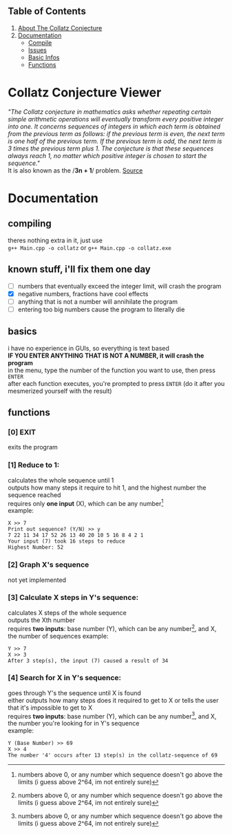 ## Table of Contents
1. [About The Collatz Conjecture](https://github.com/nemBalazs/collatz-conjecture-viewer#)
2. [Documentation](https://github.com/nemBalazs/collatz-conjecture-viewer#documentation)
     - [Compile](https://github.com/nemBalazs/collatz-conjecture-viewer#compiling)
     - [Issues](https://github.com/nemBalazs/collatz-conjecture-viewer#known-stuff-ill-fix-them-one-day)
     - [Basic Infos](https://github.com/nemBalazs/collatz-conjecture-viewer#basics)
     - [Functions](https://github.com/nemBalazs/collatz-conjecture-viewer#functions)

# Collatz Conjecture Viewer
*"The Collatz conjecture in mathematics asks whether repeating certain simple arithmetic operations will eventually transform every positive integer into one.
It concerns sequences of integers in which each term is obtained from the previous term as follows: if the previous term is even, the next term is one half
of the previous term. If the previous term is odd, the next term is 3 times the previous term plus 1. The conjecture is that these sequences always reach 1,
no matter which positive integer is chosen to start the sequence."*  
It is also known as the /**3n + 1**/ problem. [Source](https://en.wikipedia.org/wiki/Collatz_conjecture)  
  
# Documentation
## compiling
theres nothing extra in it, just use  
`g++ Main.cpp -o collatz` or `g++ Main.cpp -o collatz.exe`
## known stuff, i'll fix them one day
- [ ] numbers that eventually exceed the integer limit, will crash the program  
- [x] negative numbers, fractions have cool effects
- [ ] anything that is not a number will annihilate the program 
- [ ] entering too big numbers cause the program to literally die

## basics
i have no experience in GUIs, so everything is text based  
**IF YOU ENTER ANYTHING THAT IS NOT A NUMBER, it will crash the program**  
in the menu, type the number of the function you want to use, then press `ENTER`  
after each function executes, you're prompted to press `ENTER` (do it after you mesmerized yourself with the result)


## functions
### **[0] EXIT**  
exits the program
### **[1] Reduce to 1:**  
calculates the whole sequence until 1  
outputs how many steps it require to hit 1, and the highest number the sequence reached  
requires only **one input** (X), which can be any number[^0]  
example:
```
X >> 7
Print out sequence? (Y/N) >> y
7 22 11 34 17 52 26 13 40 20 10 5 16 8 4 2 1  
Your input (7) took 16 steps to reduce
Highest Number: 52
```
### **[2] Graph X's sequence**
not yet implemented
### **[3] Calculate X steps in Y's sequence:**  
calculates X steps of the whole sequence  
outputs the Xth number  
requires **two inputs**: base number (Y), which can be any number[^0], and X, the number of sequences
example:
```
Y >> 7
X >> 3
After 3 step(s), the input (7) caused a result of 34
```
### **[4] Search for X in Y's sequence:**  
goes through Y's the sequence until X is found   
either outputs how many steps does it required to get to X or tells the user that it's impossible to get to X  
requires **two inputs**: base number (Y), which can be any number[^0], and X, the number you're looking for in Y's sequence  
example:
```
Y (Base Number) >> 69
X >> 4
The number '4' occurs after 13 step(s) in the collatz-sequence of 69
```
[^0]: numbers above 0, or any number which sequence doesn't go above the limits (i guess above 2^64, im not entirely sure)
